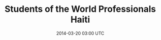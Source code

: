 ---
title: Students of the World Professionals Haiti
image_url: /img/project-previews/students-of-the-world-professionals.png
vimeo_id: 57464963
date: 2014-03-20 03:00 UTC
type: video
front_page: true
---